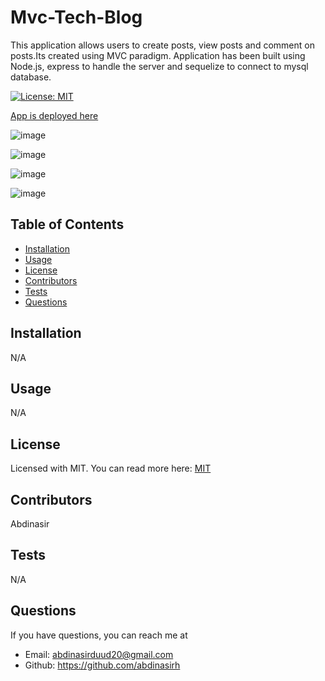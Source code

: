 # Mvc-Tech-Blog

This application allows users to create posts, view posts and comment on posts.Its created using MVC paradigm. Application has been built using Node.js, express to handle the server and sequelize to connect to mysql database.

[![License: MIT](https://img.shields.io/badge/License-MIT-yellow.svg)](https://opensource.org/licenses/MIT)


[App is deployed here](https://mymvctechblog.herokuapp.com/)

![image](https://user-images.githubusercontent.com/68516914/153005144-9073cba2-2748-4270-958b-f403a5382cd7.png)

![image](https://user-images.githubusercontent.com/68516914/153005217-d43ccbd9-eafc-4a2d-b01c-be0751e0402f.png)


![image](https://user-images.githubusercontent.com/68516914/153005267-874e47ad-894a-47fa-9908-bc6ca399d38c.png)

![image](https://user-images.githubusercontent.com/68516914/153005306-a4bca1df-7dce-4289-9090-c455d98f030f.png)


## Table of Contents
* [Installation](#installation)
* [Usage](#usage)
* [License](#license)
* [Contributors](#contributors)
* [Tests](#tests)
* [Questions](#questions) 

## Installation
N/A

## Usage
N/A

## License
Licensed with MIT. You can read more here:
[MIT](https://opensource.org/licenses/MIT)


## Contributors
Abdinasir

## Tests
N/A

## Questions

If you have questions, you can reach me at 
* Email: abdinasirduud20@gmail.com
* Github: https://github.com/abdinasirh




